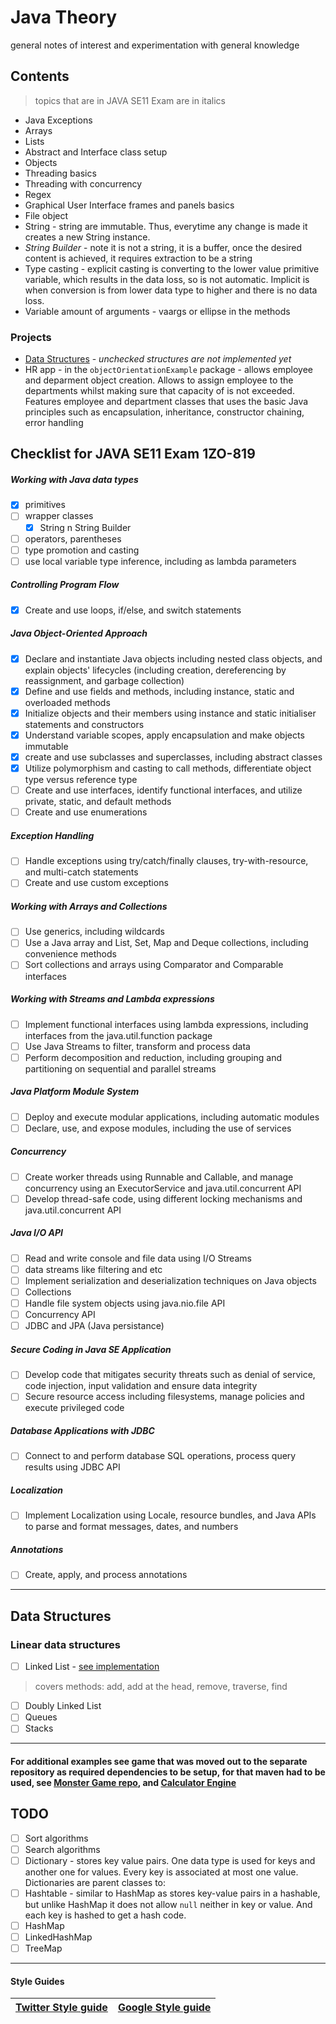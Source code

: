 # Java Theory
general notes of interest and experimentation with general knowledge 

## Contents 
> topics that are in JAVA SE11 Exam are in italics

+ Java Exceptions 
+ Arrays 
+ Lists
+ Abstract and Interface class setup 
+ Objects
+ Threading basics
+ Threading with concurrency
+ Regex
+ Graphical User Interface frames and panels basics
+ File object
+ String - string are immutable. Thus, everytime any change is made it creates a new String instance. 
+ <em>String Builder</em> - note it is not a string, it is a buffer, once the desired content is achieved, it requires extraction to be a string
+ Type casting - explicit casting is converting to the lower value primitive variable, which results in the data loss, so is not automatic. Implicit is when conversion is from lower data type to higher and there is no data loss. 
+ Variable amount of arguments - vaargs or ellipse in the methods

### Projects
+  [Data Structures](https://github.com/gretaivan/javaTheory/blob/main/README.md#data-types)  - <em> unchecked structures are not implemented yet</em>
+ HR app - in the ```objectOrientationExample``` package - allows employee and deparment object creation. Allows to assign employee to the departments whilst making sure that capacity of is not exceeded. Features employee and department classes that uses the basic Java principles such as encapsulation, inheritance, constructor chaining, error handling 

## Checklist for  JAVA SE11 Exam 1ZO-819


##### Working with Java data types

- [x] primitives  
- [ ] wrapper classes 
  - [x] String n String Builder
- [ ] operators, parentheses 
- [ ] type promotion and casting
- [ ] use local variable type inference, including as lambda parameters

##### Controlling Program Flow
- [x] Create and use loops, if/else, and switch statements

##### Java Object-Oriented Approach
- [x] Declare and instantiate Java objects including nested class objects, and explain objects' lifecycles (including creation, dereferencing by reassignment, and garbage collection)
- [x] Define and use fields and methods, including instance, static and overloaded methods
- [x] Initialize objects and their members using instance and static initialiser statements and constructors
- [x] Understand variable scopes, apply encapsulation and make objects immutable
- [x] create and use subclasses and superclasses, including abstract classes
- [x] Utilize polymorphism and casting to call methods, differentiate object type versus reference type
- [ ] Create and use interfaces, identify functional interfaces, and utilize private, static, and default methods
- [ ] Create and use enumerations

##### Exception Handling
- [ ] Handle exceptions using try/catch/finally clauses, try-with-resource, and multi-catch statements
- [ ] Create and use custom exceptions

##### Working with Arrays and Collections
- [ ] Use generics, including wildcards
- [ ] Use a Java array and List, Set, Map and Deque collections, including convenience methods
- [ ] Sort collections and arrays using Comparator and Comparable interfaces

##### Working with Streams and Lambda expressions
- [ ] Implement functional interfaces using lambda expressions, including interfaces from the java.util.function package
- [ ] Use Java Streams to filter, transform and process data
- [ ] Perform decomposition and reduction, including grouping and partitioning on sequential and parallel streams

##### Java Platform Module System
- [ ] Deploy and execute modular applications, including automatic modules
- [ ] Declare, use, and expose modules, including the use of services

##### Concurrency
- [ ] Create worker threads using Runnable and Callable, and manage concurrency using an ExecutorService and java.util.concurrent API
- [ ] Develop thread-safe code, using different locking mechanisms and java.util.concurrent API

##### Java I/O API
- [ ] Read and write console and file data using I/O Streams
- [ ] data streams like filtering and etc
- [ ] Implement serialization and deserialization techniques on Java objects
- [ ] Collections
- [ ] Handle file system objects using java.nio.file API
- [ ] Concurrency API
- [ ] JDBC and JPA (Java persistance)

##### Secure Coding in Java SE Application
- [ ] Develop code that mitigates security threats such as denial of service, code injection, input validation and ensure data integrity
- [ ] Secure resource access including filesystems, manage policies and execute privileged code

##### Database Applications with JDBC
- [ ] Connect to and perform database SQL operations, process query results using JDBC API

##### Localization

- [ ] Implement Localization using Locale, resource bundles, and Java APIs to parse and format messages, dates, and numbers

##### Annotations
- [ ] Create, apply, and process annotations

<hr>

## <a src="#1">Data Structures</a>
### Linear data structures
- [ ] Linked List - [see implementation](https://github.com/gretaivan/javaTheory/blob/main/src/linkedListJavaCustom/Node.java)
> covers methods: add, add at the head, remove, traverse, find
- [ ] Doubly Linked List
- [ ] Queues
- [ ] Stacks

<hr>

#### For additional examples see game that was moved out to the separate repository as required dependencies to be setup, for that maven had to be used,  see [Monster Game repo](https://github.com/gretaivan/MonsterGameJava/blob/main/README.md), and [Calculator Engine](https://github.com/gretaivan/CalculatorEngine_Java/edit/main/README.md)




## TODO
- [ ]  Sort algorithms
- [ ]  Search algorithms
- [ ]  Dictionary - stores key value pairs. One data type is used for keys and another one for values. Every key is associated at most one value. Dictionaries are parent classes to: 
  - [ ] Hashtable - similar to HashMap as stores key-value pairs in a hashable, but unlike HashMap it does not allow ```null```  neither in key or value. And each key is hashed to get a hash code.
  - [ ] HashMap
  - [ ] LinkedHashMap
  - [ ] TreeMap
<hr>

#### Style Guides 

| [Twitter Style guide](https://github.com/twitter-archive/commons/blob/master/src/java/com/twitter/common/styleguide.md) | [Google Style guide](https://google.github.io/styleguide/javaguide.html) |
|  :----:  |  :----:  |
 



